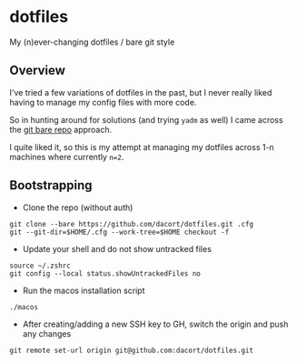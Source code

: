 # dotfiles
My (n)ever-changing dotfiles / bare git style

## Overview

I've tried a few variations of dotfiles in the past, but I never really liked having to manage my config files with more code.

So in hunting around for solutions (and trying `yadm` as well) I came across the [git bare repo](https://www.atlassian.com/git/tutorials/dotfiles) approach.

I quite liked it, so this is my attempt at managing my dotfiles across 1-n machines where currently `n=2`.

## Bootstrapping

- Clone the repo (without auth)

```shell
git clone --bare https://github.com/dacort/dotfiles.git .cfg
git --git-dir=$HOME/.cfg --work-tree=$HOME checkout -f
```

- Update your shell and do not show untracked files

```shell
source ~/.zshrc
git config --local status.showUntrackedFiles no
```

- Run the macos installation script

```shell
./macos
```

- After creating/adding a new SSH key to GH, switch the origin and push any changes

```shell
git remote set-url origin git@github.com:dacort/dotfiles.git
```
